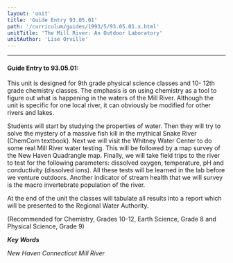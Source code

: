 ```yaml
---
layout: 'unit'
title: 'Guide Entry 93.05.01'
path: '/curriculum/guides/1993/5/93.05.01.x.html'
unitTitle: 'The Mill River: An Outdoor Laboratory'
unitAuthor: 'Lise Orville'
---
```


<body>
<hr/>
 <h4>
  Guide Entry to 93.05.01:
 </h4>
 This unit is designed for 9th grade physical science classes and 10- 12th grade chemistry classes. The emphasis is on using chemistry as a tool to figure out what is happening in the waters of the Mill River. Although the unit is specific for one local river, it can obviously be modified for other rivers and lakes.
 <p>
  Students will start by studying the properties of water. Then they will try to solve the mystery of a massive fish kill in the mythical Snake River (ChemCom textbook). Next we will visit the Whitney Water Center to do some real Mill River water testing. This will be followed by a map survey of the New Haven Quadrangle map. Finally, we will take field trips to the river to test for the following parameters: dissolved oxygen, temperature, pH and conductivity (dissolved ions). All these tests will be learned in the lab before we venture outdoors. Another indicator of stream health that we will survey is the macro invertebrate population of the river.
 </p>
 <p>
  At the end of the unit the classes will tabulate all results into a report which will be presented to the Regional Water Authority.
 </p>
 <p>
  (Recommended for Chemistry, Grades 10-12, Earth Science, Grade 8 and Physical Science, Grade 9)
 </p>
<p>
  <b>
   <i>
    Key Words
   </i>
  </b>
  <br/>
 </p>
 <p>
  <i>
   New Haven Connecticut Mill River
  </i>
 </p>

</body>
